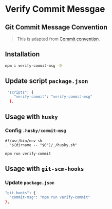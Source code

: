 # Verify Commit Messgae

## Git Commit Message Convention

> This is adapted from [Commit convention](https://www.conventionalcommits.org/en/v1.0.0/).

## Installation

```bash
npm i verify-commit-msg -D
```

## Update script `package.json`

```bash
 "scripts": {
    "verify-commit": "verify-commit-msg"
  },
```

## Usage with `husky`

### Config `.husky/commit-msg`

```
#!/usr/bin/env sh
. "$(dirname -- "$0")/_/husky.sh"

npm run verify-commit
```

## Usage with `git-scm-hooks`


### Update `package.json`

```bash
"git-hooks": {
  "commit-msg": "npm run verify-commit"
},
```
